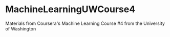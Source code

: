 # MachineLearningUWCourse4
Materials from Coursera's Machine Learning Course #4 from the University of Washington

